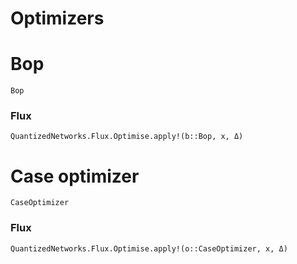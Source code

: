 # Optimizers

# Bop
```@docs
Bop
```

### Flux
```@docs
QuantizedNetworks.Flux.Optimise.apply!(b::Bop, x, Δ)
```

# Case optimizer
```@docs
CaseOptimizer
```

### Flux
```@docs
QuantizedNetworks.Flux.Optimise.apply!(o::CaseOptimizer, x, Δ)
```

